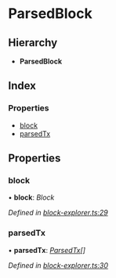 # ParsedBlock

## Hierarchy

* **ParsedBlock**

## Index

### Properties

* [block](_block_explorer_.parsedblock.md#block)
* [parsedTx](_block_explorer_.parsedblock.md#parsedtx)

## Properties

### block

• **block**: _Block_

_Defined in_ [_block-explorer.ts:29_](https://github.com/celo-org/celo-monorepo/blob/master/packages/sdk/explorer/src/block-explorer.ts#L29)

### parsedTx

• **parsedTx**: [_ParsedTx_](_block_explorer_.parsedtx.md)_\[\]_

_Defined in_ [_block-explorer.ts:30_](https://github.com/celo-org/celo-monorepo/blob/master/packages/sdk/explorer/src/block-explorer.ts#L30)


